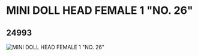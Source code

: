 # MINI DOLL HEAD FEMALE 1 "NO. 26"
## 24993
![MINI DOLL HEAD FEMALE 1 "NO. 26"](https://lc-www-live-s.legocdn.com/media/bricks/5/2/6136548.jpg)